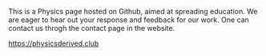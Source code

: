 This is a Physics page hosted on Github, aimed at spreading education.
We are eager to hear out your response and feedback for our work. One can contact us throgh the contact page in the website. 

https://physicsderived.club
